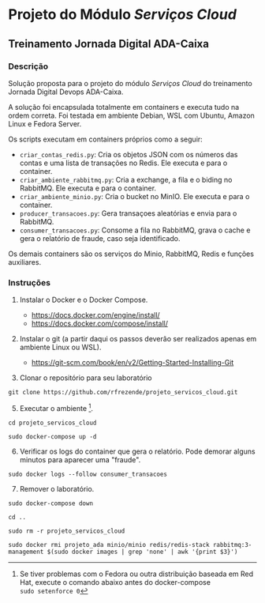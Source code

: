
# Projeto do Módulo *Serviços Cloud*

## Treinamento Jornada Digital ADA-Caixa

### Descrição

Solução proposta para o projeto do módulo *Serviços Cloud* do treinamento Jornada Digital Devops ADA-Caixa.  

A solução foi encapsulada totalmente em containers e executa tudo na ordem correta. Foi testada em ambiente Debian, WSL com Ubuntu, Amazon Linux e Fedora Server.

Os scripts executam em containers próprios como a seguir:

- `criar_contas_redis.py`: Cria os objetos JSON com os números das contas e uma lista de transações no Redis. Ele executa e para o container.
- `criar_ambiente_rabbitmq.py`: Cria a exchange, a fila e o biding no RabbitMQ. Ele executa e para o container.
- `criar_ambiente_minio.py`: Cria o bucket no MinIO. Ele executa e para o container.
- `producer_transacoes.py`: Gera transaçoes aleatórias e envia para o RabbitMQ.
- `consumer_transacoes.py`: Consome a fila no RabbitMQ, grava o cache e gera o relatório de fraude, caso seja identificado.

Os demais containers são os serviços do Minio, RabbitMQ, Redis e funções auxiliares.

### Instruções

1. Instalar o Docker e o Docker Compose.  

    - https://docs.docker.com/engine/install/  
    - https://docs.docker.com/compose/install/  

2. Instalar o git (a partir daqui os passos deverão ser realizados apenas em ambiente Linux ou WSL).

    - https://git-scm.com/book/en/v2/Getting-Started-Installing-Git  

4. Clonar o repositório para seu laboratório  

```
git clone https://github.com/rfrezende/projeto_servicos_cloud.git  
```

5. Executar o ambiente [^bignote].  

```
cd projeto_servicos_cloud
```   
```
sudo docker-compose up -d
```  

6. Verificar os logs do container que gera o relatório. Pode demorar alguns minutos para aparecer uma "fraude".  

```
sudo docker logs --follow consumer_transacoes  
```

7. Remover o laboratório.  

```
sudo docker-compose down  
```
```
cd ..  
```
```
sudo rm -r projeto_servicos_cloud  
```
```
sudo docker rmi projeto_ada minio/minio redis/redis-stack rabbitmq:3-management $(sudo docker images | grep 'none' | awk '{print $3}')
```  
  
  
  
[^bignote]: Se tiver problemas com o Fedora ou outra distribuição baseada em Red Hat, execute o comando abaixo antes do docker-compose  
    `sudo setenforce 0`
